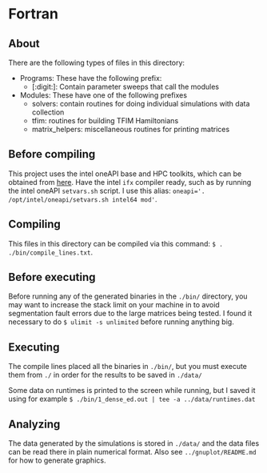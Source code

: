 # Fortran

## About

There are the following types of files in this directory:
- Programs: These have the following prefix:
  - [:digit:]: Contain parameter sweeps that call the modules
- Modules: These have one of the following prefixes
  - solvers: contain routines for doing individual simulations with data collection
  - tfim: routines for building TFIM Hamiltonians
  - matrix_helpers: miscellaneous routines for printing matrices

## Before compiling

This project uses the intel oneAPI base and HPC toolkits, which can be obtained from
[here](https://software.intel.com/content/www/us/en/develop/articles/free-intel-software-developer-tools.html).
Have the intel `ifx` compiler ready, such as by running the 
intel oneAPI `setvars.sh` script.
I use this alias: `oneapi='. /opt/intel/oneapi/setvars.sh intel64 mod'`.

## Compiling

This files in this directory can be compiled via this command:
`$ . ./bin/compile_lines.txt`.

## Before executing

Before running any of the generated binaries in the `./bin/` directory,
you may want to increase the stack limit on your machine in to avoid
segmentation fault errors due to the large matrices being tested.
I found it necessary to do `$ ulimit -s unlimited` before running
anything big.

## Executing

The compile lines placed all the binaries in `./bin/`, but you must
execute them from `./` in order for the results to be saved in `./data/`

Some data on runtimes is printed to the screen while running, but I saved it using
for example `$ ./bin/1_dense_ed.out | tee -a ../data/runtimes.dat`

## Analyzing

The data generated by the simulations is stored in `./data/` and the data
files can be read there in plain numerical format.
Also see `../gnuplot/README.md` for how to generate graphics.

